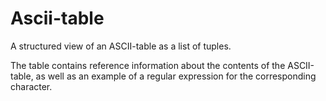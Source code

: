 # Ascii-table
A structured view of an ASCII-table as a list of tuples.

The table contains reference information about the contents of the ASCII-table, as well as an example of a regular expression for the corresponding character.
